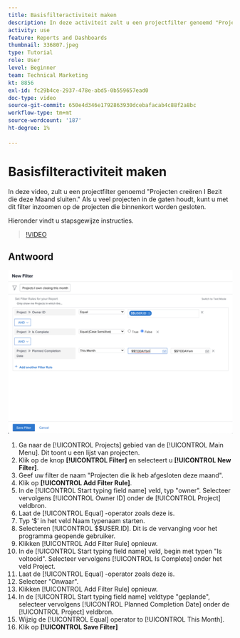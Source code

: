 ```yaml
---
title: Basisfilteractiviteit maken
description: In deze activiteit zult u een projectfilter genoemd "Projecten creëren I Zelf die deze Maand sluiten."
activity: use
feature: Reports and Dashboards
thumbnail: 336807.jpeg
type: Tutorial
role: User
level: Beginner
team: Technical Marketing
kt: 8856
exl-id: fc29b4ce-2937-478e-abd5-0b559657ead0
doc-type: video
source-git-commit: 650e4d346e1792863930dcebafacab4c88f2a8bc
workflow-type: tm+mt
source-wordcount: '187'
ht-degree: 1%

---
```


# Basisfilteractiviteit maken

In deze video, zult u een projectfilter genoemd &quot;Projecten creëren I Bezit die deze Maand sluiten.&quot; Als u veel projecten in de gaten houdt, kunt u met dit filter inzoomen op de projecten die binnenkort worden gesloten.

Hieronder vindt u stapsgewijze instructies.

>[!VIDEO](https://video.tv.adobe.com/v/336807/?quality=12&learn=on)

## Antwoord

![Een afbeelding van het scherm om een nieuw filter te maken](assets/basic-filter-activity-updated-6-15-21.png)

1. Ga naar de [!UICONTROL Projects] gebied van de [!UICONTROL Main Menu]. Dit toont u een lijst van projecten.
1. Klik op de knop **[!UICONTROL Filter]** en selecteert u **[!UICONTROL New Filter]**.
1. Geef uw filter de naam &quot;Projecten die ik heb afgesloten deze maand&quot;.
1. Klik op **[!UICONTROL Add Filter Rule]**.
1. In de [!UICONTROL Start typing field name] veld, typ &quot;owner&quot;. Selecteer vervolgens [!UICONTROL Owner ID] onder de [!UICONTROL Project] veldbron.
1. Laat de [!UICONTROL Equal] -operator zoals deze is.
1. Typ ‘$’ in het veld Naam typenaam starten.
1. Selecteren [!UICONTROL $$USER.ID]. Dit is de vervanging voor het programma geopende gebruiker.
1. Klikken [!UICONTROL Add Filter Rule] opnieuw.
1. In de [!UICONTROL Start typing field name] veld, begin met typen &quot;Is voltooid&quot;. Selecteer vervolgens [!UICONTROL Is Complete] onder het veld Project.
1. Laat de [!UICONTROL Equal] -operator zoals deze is.
1. Selecteer &quot;Onwaar&quot;.
1. Klikken [!UICONTROL Add Filter Rule] opnieuw.
1. In de [!UICONTROL Start typing field name] veldtype &quot;geplande&quot;, selecteer vervolgens [!UICONTROL Planned Completion Date] onder de [!UICONTROL Project] veldbron.
1. Wijzig de [!UICONTROL Equal] operator to [!UICONTROL This Month].
1. Klik op **[!UICONTROL Save Filter]**
